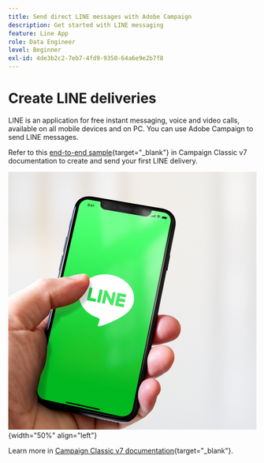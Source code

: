 ```yaml
---
title: Send direct LINE messages with Adobe Campaign
description: Get started with LINE messaging
feature: Line App
role: Data Engineer
level: Beginner
exl-id: 4de3b2c2-7eb7-4fd9-9350-64a6e9e2b7f8
---
```

# Create LINE deliveries

LINE is an application for free instant messaging, voice and video calls, available on all mobile devices and on PC. You can use Adobe Campaign to send LINE messages.

Refer to this [end-to-end sample](https://experienceleague.adobe.com/docs/campaign-classic/using/sending-messages/line-channel.html#example--create-and-send-a-personalized-line-message){target="_blank"} in Campaign Classic v7 documentation to create and send your first LINE delivery.

![](../assets/do-not-localize/LINE-msg.jpeg){width="50%" align="left"}

Learn more in [Campaign Classic v7 documentation](https://experienceleague.adobe.com/docs/campaign-classic/using/sending-messages/line-channel.html){target="_blank"}.

